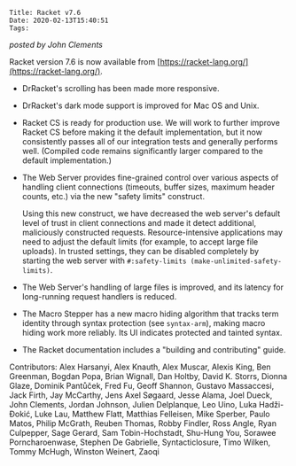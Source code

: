    Title: Racket v7.6
    Date: 2020-02-13T15:40:51
    Tags:

*posted by John Clements*

Racket version 7.6 is now available from [https://racket-lang.org/](https://racket-lang.org/).

* DrRacket's scrolling has been made more responsive.

* DrRacket's dark mode support is improved for Mac OS and Unix.

* Racket CS is ready for production use. We will work to further
  improve Racket CS before making it the default implementation, but
  it now consistently passes all of our integration tests and
  generally performs well. (Compiled code remains significantly larger
  compared to the default implementation.)

* The Web Server provides fine-grained control over various aspects of
  handling client connections (timeouts, buffer sizes, maximum header
  counts, etc.) via the new "safety limits" construct.

  Using this new construct, we have decreased the web server's default
  level of trust in client connections and made it detect additional,
  maliciously constructed requests. Resource-intensive applications may
  need to adjust the default limits (for example, to accept large file
  uploads).  In trusted settings, they can be disabled completely by
  starting the web server with `#:safety-limits
  (make-unlimited-safety-limits)`.

* The Web Server's handling of large files is improved, and its
  latency for long-running request handlers is reduced.

* The Macro Stepper has a new macro hiding algorithm that tracks term
  identity through syntax protection (see `syntax-arm`), making macro
  hiding work more reliably. Its UI indicates protected and tainted
  syntax.

* The Racket documentation includes a "building and contributing" guide.

Contributors: Alex Harsanyi, Alex Knauth, Alex Muscar, Alexis King, Ben
Greenman, Bogdan Popa, Brian Wignall, Dan Holtby, David K. Storrs,
Dionna Glaze, Dominik Pantůček, Fred Fu, Geoff Shannon, Gustavo
Massaccesi, Jack Firth, Jay McCarthy, Jens Axel Søgaard, Jesse Alama,
Joel Dueck, John Clements, Jordan Johnson, Julien Delplanque, Leo Uino,
Luka Hadži-Đokić, Luke Lau, Matthew Flatt, Matthias Felleisen, Mike
Sperber, Paulo Matos, Philip McGrath, Reuben Thomas, Robby Findler, Ross
Angle, Ryan Culpepper, Sage Gerard, Sam Tobin-Hochstadt, Shu-Hung You,
Sorawee Porncharoenwase, Stephen De Gabrielle, Syntacticlosure, Timo
Wilken, Tommy McHugh, Winston Weinert, Zaoqi


